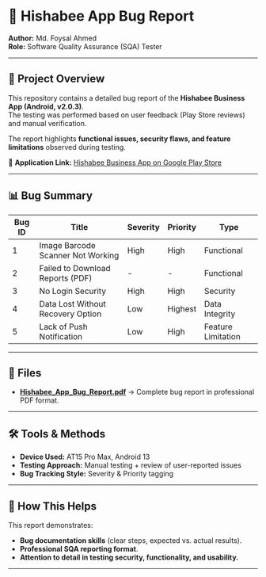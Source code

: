 # 🐞 Hishabee App Bug Report

**Author:** Md. Foysal Ahmed  
**Role:** Software Quality Assurance (SQA) Tester  

---

## 📖 Project Overview
This repository contains a detailed bug report of the **Hishabee Business App (Android, v2.0.3)**.  
The testing was performed based on user feedback (Play Store reviews) and manual verification.  

The report highlights **functional issues, security flaws, and feature limitations** observed during testing.  

📱 **Application Link:** [Hishabee Business App on Google Play Store](https://play.google.com/store/apps/details?id=com.hishabee.business&pcampaignid=web_share)  

---

## 📊 Bug Summary

| Bug ID | Title                               | Severity | Priority | Type              |
|--------|-------------------------------------|----------|----------|-------------------|
| 1      | Image Barcode Scanner Not Working   | High     | High     | Functional        |
| 2      | Failed to Download Reports (PDF)    | -        | -        | Functional        |
| 3      | No Login Security                   | High     | High     | Security          |
| 4      | Data Lost Without Recovery Option   | Low      | Highest  | Data Integrity    |
| 5      | Lack of Push Notification           | Low      | High     | Feature Limitation|

---

## 📂 Files
- **[Hishabee_App_Bug_Report.pdf](./Hishabee_App_Bug_Report.pdf)** → Complete bug report in professional PDF format.

---

## 🛠️ Tools & Methods
- **Device Used:** AT15 Pro Max, Android 13  
- **Testing Approach:** Manual testing + review of user-reported issues  
- **Bug Tracking Style:** Severity & Priority tagging  

---

## 🚀 How This Helps
This report demonstrates:
- **Bug documentation skills** (clear steps, expected vs. actual results).  
- **Professional SQA reporting format**.  
- **Attention to detail in testing security, functionality, and usability.**  

---

